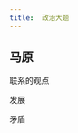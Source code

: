 ```yaml
---
title:  政治大题
--- 
```


## 马原
联系的观点
<object type="image/svg+xml" style="width:100%;" data="/note-images/马原联系的观点.svg"></object>

发展
<object type="image/svg+xml" style="width:100%;" data="/note-images/发展.svg"></object>

矛盾
<object type="image/svg+xml" style="width:100%;" data="/note-images/矛盾现象.svg"></object>
